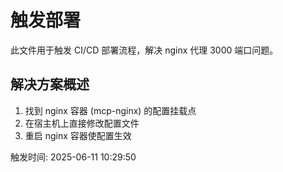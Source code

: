 # 触发部署

此文件用于触发 CI/CD 部署流程，解决 nginx 代理 3000 端口问题。

## 解决方案概述

1. 找到 nginx 容器 (mcp-nginx) 的配置挂载点
2. 在宿主机上直接修改配置文件
3. 重启 nginx 容器使配置生效

触发时间: 2025-06-11 10:29:50